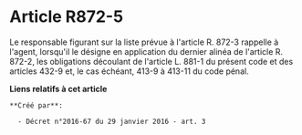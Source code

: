 # Article R872-5

Le responsable figurant sur la liste prévue à l'article R. 872-3 rappelle à l'agent, lorsqu'il le désigne en application du
dernier alinéa de l'article R. 872-2, les obligations découlant de l'article L. 881-1 du présent code et des articles 432-9
et, le cas échéant, 413-9 à 413-11 du code pénal.

**Liens relatifs à cet article**

	**Créé par**:

	  - Décret n°2016-67 du 29 janvier 2016 - art. 3
